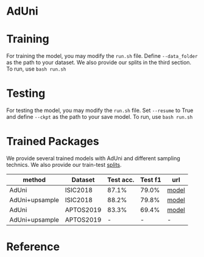 # AdUni
Training
====
For training the model, you may modify the `run.sh` file. Define `--data_folder` as the path to your dataset. We also provide our splits in the third section. To run, use `bash run.sh`

Testing
====
For testing the model, you may modify the `run.sh` file. Set `--resume` to True and define `--ckpt` as the path to your save model. To run, use `bash run.sh`

Trained Packages
====
We provide several trained models with AdUni and different sampling technics.
We also provide our train-test [splits](https://drive.google.com/drive/folders/14eIMNuP2hqJKkJWF_McMKhsbzQpLmEj0?usp=sharing).

| method | Dataset | Test acc. | Test f1 | url |
|-------------------|-------------------|---------------------|--------------------|--------------------|
| AdUni | ISIC2018 | 87.1% | 79.0% | [model](https://drive.google.com/file/d/1XN-jyzkBCiYMGUYNHMj3hwusx6ROwh_G/view?usp=sharing) |
| AdUni+upsample | ISIC2018 | 88.2% | 79.8% | [model](https://drive.google.com/file/d/1BjjxmuvIn23ZuLye52U0V3Xf3Q5rAbYX/view?usp=sharing) | 
| AdUni | APTOS2019 | 83.3%  | 69.4%| [model](https://drive.google.com/file/d/13-mWo2_VHvU8CE5ObCQm7Y76m9VXLvus/view?usp=sharing) |
| AdUni+upsample | APTOS2019 | - | - | - | 

Reference
====
